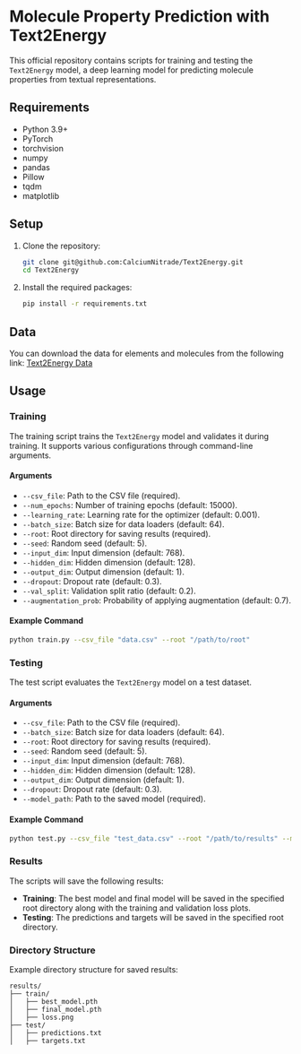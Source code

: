 
# Molecule Property Prediction with Text2Energy

This official repository contains scripts for training and testing the `Text2Energy` model, a deep learning model for predicting molecule properties from textual representations.

## Requirements

- Python 3.9+
- PyTorch
- torchvision
- numpy
- pandas
- Pillow
- tqdm
- matplotlib

## Setup

1. Clone the repository:

    ```bash
    git clone git@github.com:CalciumNitrade/Text2Energy.git
    cd Text2Energy
    ```

2. Install the required packages:

    ```bash
    pip install -r requirements.txt
    ```
## Data

You can download the data for elements and molecules from the following link: [Text2Energy Data](https://tamucs-my.sharepoint.com/:f:/r/personal/hasan_kurban_tamu_edu/Documents/KIL-OneDrive/Can%20Polat/Text2Energy?csf=1&web=1&e=qptPDI)

## Usage

### Training

The training script trains the `Text2Energy` model and validates it during training. It supports various configurations through command-line arguments.

#### Arguments

- `--csv_file`: Path to the CSV file (required).
- `--num_epochs`: Number of training epochs (default: 15000).
- `--learning_rate`: Learning rate for the optimizer (default: 0.001).
- `--batch_size`: Batch size for data loaders (default: 64).
- `--root`: Root directory for saving results (required).
- `--seed`: Random seed (default: 5).
- `--input_dim`: Input dimension (default: 768).
- `--hidden_dim`: Hidden dimension (default: 128).
- `--output_dim`: Output dimension (default: 1).
- `--dropout`: Dropout rate (default: 0.3).
- `--val_split`: Validation split ratio (default: 0.2).
- `--augmentation_prob`: Probability of applying augmentation (default: 0.7).

#### Example Command

```bash
python train.py --csv_file "data.csv" --root "/path/to/root"
```

### Testing

The test script evaluates the `Text2Energy` model on a test dataset.

#### Arguments

- `--csv_file`: Path to the CSV file (required).
- `--batch_size`: Batch size for data loaders (default: 64).
- `--root`: Root directory for saving results (required).
- `--seed`: Random seed (default: 5).
- `--input_dim`: Input dimension (default: 768).
- `--hidden_dim`: Hidden dimension (default: 128).
- `--output_dim`: Output dimension (default: 1).
- `--dropout`: Dropout rate (default: 0.3).
- `--model_path`: Path to the saved model (required).

#### Example Command

```bash
python test.py --csv_file "test_data.csv" --root "/path/to/results" --model_path "/path/to/saved_model.pth"
```

### Results

The scripts will save the following results:
- **Training**: The best model and final model will be saved in the specified root directory along with the training and validation loss plots.
- **Testing**: The predictions and targets will be saved in the specified root directory.

### Directory Structure

Example directory structure for saved results:
```
results/
├── train/
│   ├── best_model.pth
│   ├── final_model.pth
│   ├── loss.png
├── test/
│   ├── predictions.txt
│   ├── targets.txt
```
